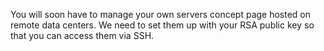 You will soon have to manage your own servers concept page hosted on remote data centers. We need to set them up with your RSA public key so that you can access them via SSH.
